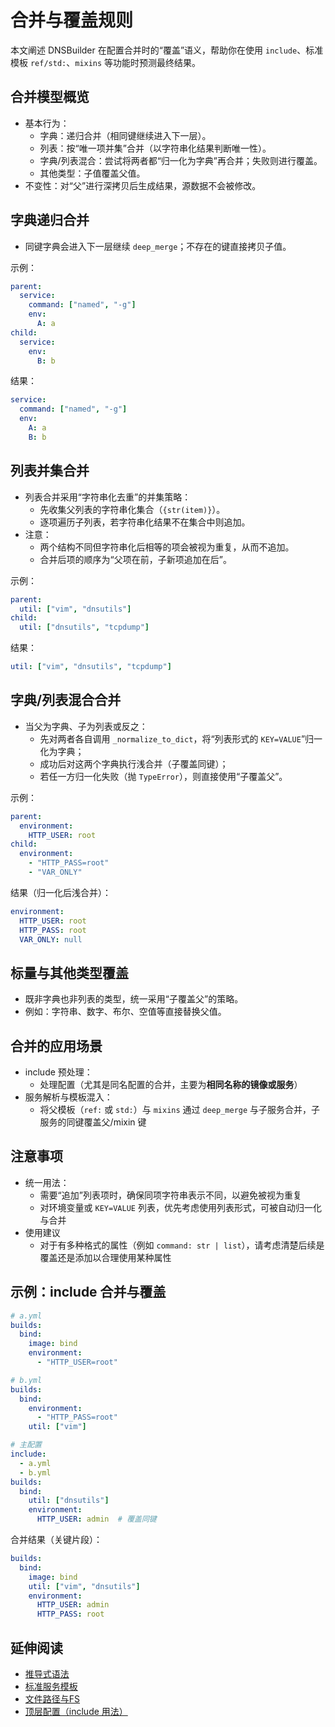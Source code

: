 # 合并与覆盖规则

本文阐述 DNSBuilder 在配置合并时的“覆盖”语义，帮助你在使用 `include`、标准模板 `ref/std:`、`mixins` 等功能时预测最终结果。

## 合并模型概览

- 基本行为：
  - 字典：递归合并（相同键继续进入下一层）。
  - 列表：按“唯一项并集”合并（以字符串化结果判断唯一性）。
  - 字典/列表混合：尝试将两者都“归一化为字典”再合并；失败则进行覆盖。
  - 其他类型：子值覆盖父值。
- 不变性：对“父”进行深拷贝后生成结果，源数据不会被修改。

## 字典递归合并

- 同键字典会进入下一层继续 `deep_merge`；不存在的键直接拷贝子值。

示例：

```yaml
parent:
  service:
    command: ["named", "-g"]
    env:
      A: a
child:
  service:
    env:
      B: b
```

结果：

```yaml
service:
  command: ["named", "-g"]
  env:
    A: a
    B: b
```

## 列表并集合并

- 列表合并采用“字符串化去重”的并集策略：
  - 先收集父列表的字符串化集合（`{str(item)}`）。
  - 逐项遍历子列表，若字符串化结果不在集合中则追加。
- 注意：
  - 两个结构不同但字符串化后相等的项会被视为重复，从而不追加。
  - 合并后项的顺序为“父项在前，子新项追加在后”。

示例：

```yaml
parent:
  util: ["vim", "dnsutils"]
child:
  util: ["dnsutils", "tcpdump"]
```

结果：

```yaml
util: ["vim", "dnsutils", "tcpdump"]
```

## 字典/列表混合合并

- 当父为字典、子为列表或反之：
  - 先对两者各自调用 `_normalize_to_dict`，将“列表形式的 `KEY=VALUE`”归一化为字典；
  - 成功后对这两个字典执行浅合并（子覆盖同键）；
  - 若任一方归一化失败（抛 `TypeError`），则直接使用“子覆盖父”。

示例：

```yaml
parent:
  environment:
    HTTP_USER: root
child:
  environment:
    - "HTTP_PASS=root"
    - "VAR_ONLY"
```

结果（归一化后浅合并）：

```yaml
environment:
  HTTP_USER: root
  HTTP_PASS: root
  VAR_ONLY: null
```

## 标量与其他类型覆盖

- 既非字典也非列表的类型，统一采用“子覆盖父”的策略。
- 例如：字符串、数字、布尔、空值等直接替换父值。

## 合并的应用场景

- include 预处理：
  - 处理配置（尤其是同名配置的合并，主要为**相同名称的镜像或服务**）
- 服务解析与模板混入：
  - 将父模板（`ref:` 或 `std:`）与 `mixins` 通过 `deep_merge` 与子服务合并，子服务的同键覆盖父/mixin 键

## 注意事项

- 统一用法：
  - 需要“追加”列表项时，确保同项字符串表示不同，以避免被视为重复
  - 对环境变量或 `KEY=VALUE` 列表，优先考虑使用列表形式，可被自动归一化与合并
- 使用建议
  - 对于有多种格式的属性（例如 `command: str | list`），请考虑清楚后续是覆盖还是添加以合理使用某种属性

## 示例：include 合并与覆盖

```yaml
# a.yml
builds:
  bind:
    image: bind
    environment:
      - "HTTP_USER=root"

# b.yml
builds:
  bind:
    environment:
      - "HTTP_PASS=root"
    util: ["vim"]

# 主配置
include:
  - a.yml
  - b.yml
builds:
  bind:
    util: ["dnsutils"]
    environment:
      HTTP_USER: admin  # 覆盖同键
```

合并结果（关键片段）：

```yaml
builds:
  bind:
    image: bind
    util: ["vim", "dnsutils"]
    environment:
      HTTP_USER: admin
      HTTP_PASS: root
```

## 延伸阅读

- [推导式语法](comprehension.md)
- [标准服务模板](build-templates.md)
- [文件路径与FS](paths-and-fs.md)
- [顶层配置（include 用法）](../config/top-level.md)
